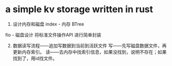 # a simple kv storage written in rust

1. 设计内存和磁盘
index - 内存 BTree

fio - 磁盘设计
将标准文件操作API 进行简单封装

2. 数据读写流程——追加写数据到当前到活跃文件
写——先写磁盘数据文件，再更新内存索引。
读——去内存中找索引信息，如果没找到，说明不存在；如果找到了，用id找文件。

